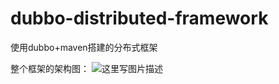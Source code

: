 # dubbo-distributed-framework
使用dubbo+maven搭建的分布式框架

整个框架的架构图：
![这里写图片描述](http://img.blog.csdn.net/20160907111714379)
